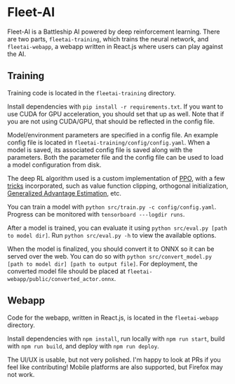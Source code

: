 # Fleet-AI

Fleet-AI is a Battleship AI powered by deep reinforcement learning. There are two parts, `fleetai-training`, which trains the neural network, and `fleetai-webapp`, a webapp written in React.js where users can play against the AI.

## Training

Training code is located in the `fleetai-training` directory.

Install dependencies with `pip install -r requirements.txt`. If you want to use CUDA for GPU acceleration, you should set that up as well. Note that if you are not using CUDA/GPU, that should be reflected in the config file.

Model/environment parameters are specified in a config file. An example config file is located in `fleetai-training/config/config.yaml`. When a model is saved, its associated config file is saved along with the parameters. Both the parameter file and the config file can be used to load a model configuration from disk.

The deep RL algorithm used is a custom implementation of [PPO](https://spinningup.openai.com/en/latest/algorithms/ppo.html), with a few [tricks](https://openreview.net/forum?id=r1etN1rtPB) incorporated, such as value function clipping, orthogonal initialization, [Generalized Advantage Estimation](https://arxiv.org/abs/1506.02438), etc.

You can train a model with `python src/train.py -c config/config.yaml`. Progress can be monitored with `tensorboard ---logdir runs`.

After a model is trained, you can evaluate it using `python src/eval.py [path to model dir]`. Run `python src/eval.py -h` to view the available options.

When the model is finalized, you should convert it to ONNX so it can be served over the web. You can do so with `python src/convert_model.py [path to model dir] [path to output file]`. For deployment, the converted model file should be placed at `fleetai-webapp/public/converted_actor.onnx`.

## Webapp

Code for the webapp, written in React.js, is located in the `fleetai-webapp` directory.

Install dependencies with `npm install`, run locally with `npm run start`, build with `npm run build`, and deploy with `npm run deploy`.

The UI/UX is usable, but not very polished. I'm happy to look at PRs if you feel like contributing! Mobile platforms are also supported, but Firefox may not work.
